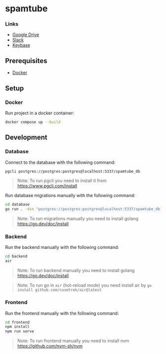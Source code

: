 # spamtube

### Links

- [Google Drive](https://drive.google.com/drive/folders/1x6eskGhW1XJcFSHURoiRQhkAj4kD99N0)
- [Slack](https://theboardgamesgroup.slack.com/archives/C03PF2S0PFG)
- [Keybase](https://keybase.io/team/spamtube)

## Prerequisites

- [Docker](https://docs.docker.com/get-docker)

## Setup

### Docker

Run project in a docker container:

```bash
docker compose up --build
```

## Development

### Database

Connect to the database with the following command:

```bash
pgcli postgres://postgres:postgres@localhost:5337/spamtube_db
```

> Note: To run pgcli you need to install it from https://www.pgcli.com/install

Run database migrations manually with the following command:

```bash
cd database
go run . -dsn "postgres://postgres:postgres@localhost:5337/spamtube_db?sslmode=disable"
```

> Note: To run migrations manually you need to install golang https://go.dev/doc/install

### Backend

Run the backend manually with the following command:

```bash
cd backend
air
```

> Note: To run backend manually you need to install golang https://go.dev/doc/install

> Note: To run go in `air` (hot-reload mode) you need install air by `go install github.com/cosmtrek/air@latest`

### Frontend

Run the frontend manually with the following command:

```bash
cd frontend
npm install
npm run serve
```

> Note: To run frontend manually you need to install nvm https://github.com/nvm-sh/nvm

